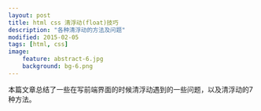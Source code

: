 ```yaml
---
layout: post
title: html css 清浮动(float)技巧
description: "各种清浮动的方法及问题"
modified: 2015-02-05
tags: [html, css]
image:
    feature: abstract-6.jpg
    background: bg-6.png
---
```


本篇文章总结了一些在写前端界面的时候清浮动遇到的一些问题，以及清浮动的7种方法。


